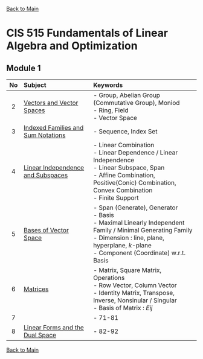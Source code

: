 [Back to Main](../../README.md)

# CIS 515 Fundamentals of Linear Algebra and Optimization

## Module 1
|No|Subject|Keywords|
|:-:|:-|:-|
| 2|[Vectors and Vector Spaces](notes/m01/02.md)|- Group, Abelian Group (Commutative Group), Moniod <br> - Ring, Field <br> - Vector Space|
| 3|[Indexed Families and Sum Notations](notes/m01/03.md)|- Sequence, Index Set|
| 4|[Linear Independence and Subspaces](notes/m01/04.md)|- Linear Combination <br>- Linear Dependence / Linear Independence <br>- Linear Subspace, Span <br> - Affine Combination, Positive(Conic) Combination, Convex Combination <br> - Finite Support|
| 5|[Bases of Vector Space](notes/m01/05.md)|- Span (Generate), Generator <br> - Basis <br> - Maximal Linearly Independent Family / Minimal Generating Family <br> - Dimension : line, plane, hyperplane, $`k`$-plane <br> - Component (Coordinate) w.r.t. Basis |
| 6|[Matrices](notes/m01/06.md)|- Matrix, Square Matrix, Operations <br> - Row Vector, Column Vector <br>- Identity Matrix, Transpose, Inverse, Nonsinular / Singular <br>- Basis of Matrix : $`E{ij}`$|
| 7|[](notes/m01/07.md)|- 71-81|
| 8|[Linear Forms and the Dual Space](notes/m01/08.md)|- 82-92|



[Back to Main](../../README.md)